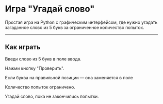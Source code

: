 # Игра "Угадай слово"

Простая игра на Python с графическим интерфейсом, где нужно угадать загаданное слово из 5 букв за ограниченное количество попыток.

---

## Как играть

Введи слово из 5 букв в поле ввода.

Нажми кнопку "Проверить".

Если буква на правильной позиции — она заменяется в поле

Количество попыток ограничено.

Угадай слово, пока не закончились попытки.

